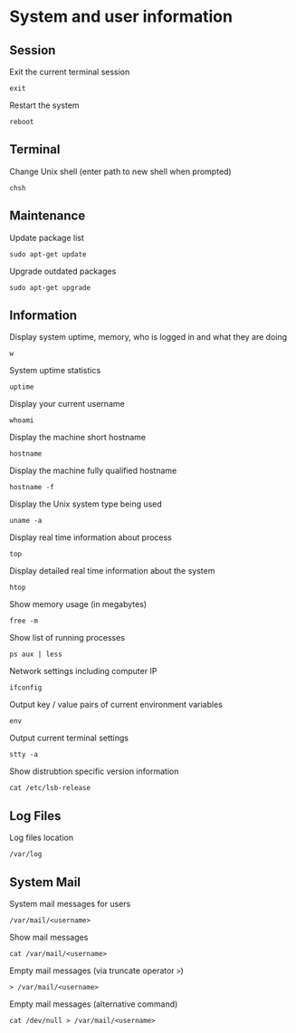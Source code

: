 
# System and user information

## Session

Exit the current terminal session

	exit

Restart the system

	reboot

## Terminal

Change Unix shell (enter path to new shell when prompted)

	chsh

## Maintenance

Update package list

	sudo apt-get update

Upgrade outdated packages

	sudo apt-get upgrade

## Information

Display system uptime, memory, who is logged in and what they are doing

	w

System uptime statistics

	uptime

Display your current username

	whoami

Display the machine short hostname

	hostname

Display the machine fully qualified hostname

	hostname -f

Display the Unix system type being used

	uname -a

Display real time information about process

	top

Display detailed real time information about the system

	htop

Show memory usage (in megabytes)

	free -m

Show list of running processes

	ps aux | less

Network settings including computer IP

	ifconfig

Output key / value pairs of current environment variables

	env

Output current terminal settings

	stty -a

Show distrubtion specific version information

	cat /etc/lsb-release

## Log Files

Log files location

	/var/log

## System Mail

System mail messages for users

	/var/mail/<username>

Show mail messages

	cat /var/mail/<username>

Empty mail messages (via truncate operator `>`)

	> /var/mail/<username>

Empty mail messages (alternative command)

	cat /dev/null > /var/mail/<username>
